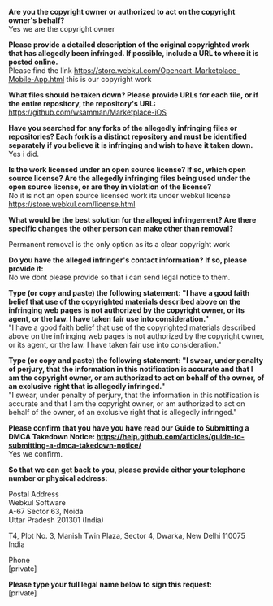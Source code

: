 **Are you the copyright owner or authorized to act on the copyright owner's behalf?**  
Yes we are the copyright owner

**Please provide a detailed description of the original copyrighted work that has allegedly been infringed. If possible, include a URL to where it is posted online.**  
Please find the link https://store.webkul.com/Opencart-Marketplace-Mobile-App.html this is our copyright work

**What files should be taken down? Please provide URLs for each file, or if the entire repository, the repository's URL:**  
https://github.com/wsamman/Marketplace-iOS

**Have you searched for any forks of the allegedly infringing files or repositories? Each fork is a distinct repository and must be identified separately if you believe it is infringing and wish to have it taken down.**  
Yes i did.

**Is the work licensed under an open source license? If so, which open source license? Are the allegedly infringing files being used under the open source license, or are they in violation of the license?**  
No it is not an open source licensed work its under webkul license https://store.webkul.com/license.html

**What would be the best solution for the alleged infringement? Are there specific changes the other person can make other than removal?** 

Permanent removal is the only option as its a clear copyright work

**Do you have the alleged infringer's contact information? If so, please provide it:**  
No we dont please provide so that i can send legal notice to them.

**Type (or copy and paste) the following statement: "I have a good faith belief that use of the copyrighted materials described above on the infringing web pages is not authorized by the copyright owner, or its agent, or the law. I have taken fair use into consideration."**  
"I have a good faith belief that use of the copyrighted materials described above on the infringing web pages is not authorized by the copyright owner, or its agent, or the law. I have taken fair use into consideration."

**Type (or copy and paste) the following statement: "I swear, under penalty of perjury, that the information in this notification is accurate and that I am the copyright owner, or am authorized to act on behalf of the owner, of an exclusive right that is allegedly infringed."**  
"I swear, under penalty of perjury, that the information in this notification is accurate and that I am the copyright owner, or am authorized to act on behalf of the owner, of an exclusive right that is allegedly infringed."

**Please confirm that you have you have read our Guide to Submitting a DMCA Takedown Notice: https://help.github.com/articles/guide-to-submitting-a-dmca-takedown-notice/**  
Yes we confirm.

**So that we can get back to you, please provide either your telephone number or physical address:**  

Postal Address  
Webkul Software  
A-67 Sector 63, Noida  
Uttar Pradesh 201301 (India)  

T­4, Plot No. 3, Manish Twin Plaza, Sector 4, Dwarka, New Delhi ­110075  
India  

Phone  
[private]  

**Please type your full legal name below to sign this request:**  
[private]
